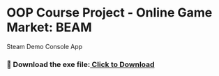 # OOP Course Project - Online Game Market: BEAM

Steam Demo Console App

### 📀 Download the exe file:<a href="beam_project/project_beam.exe" download> Click to Download</a>

